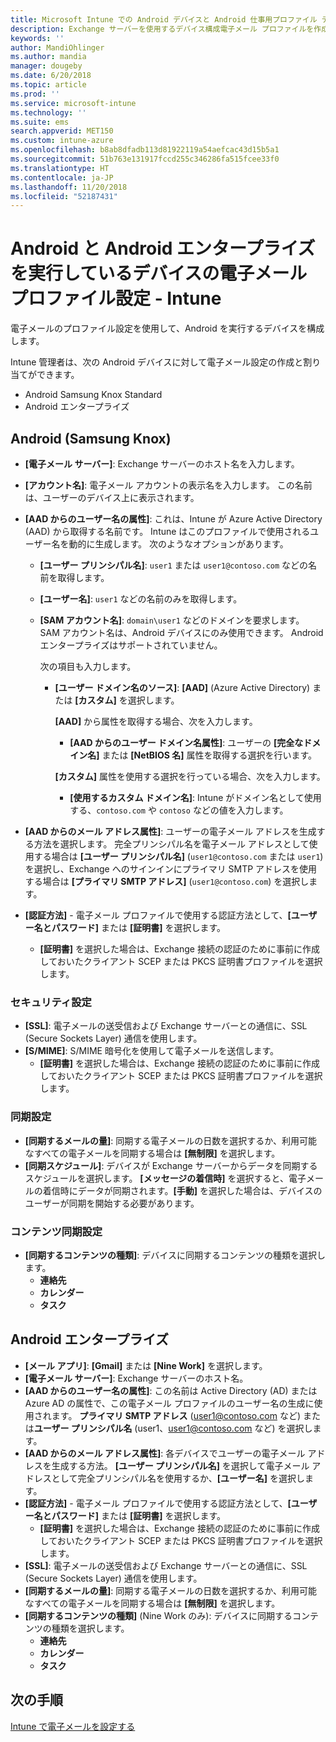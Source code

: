 ```yaml
---
title: Microsoft Intune での Android デバイスと Android 仕事用プロファイル デバイス用の電子メール設定 - Azure | Microsoft Docs
description: Exchange サーバーを使用するデバイス構成電子メール プロファイルを作成し、Azure Active Directory から属性を取得します。 Android デバイスと Android 仕事用プロファイル デバイス上で Microsoft Intune を使用して、SSL または SMIME を有効にする、証明書またはユーザー名/パスワードを使用してユーザーを認証する、電子メールとスケジュールを同期することもできます。
keywords: ''
author: MandiOhlinger
ms.author: mandia
manager: dougeby
ms.date: 6/20/2018
ms.topic: article
ms.prod: ''
ms.service: microsoft-intune
ms.technology: ''
ms.suite: ems
search.appverid: MET150
ms.custom: intune-azure
ms.openlocfilehash: b8ab8dfadb113d81922119a54aefcac43d15b5a1
ms.sourcegitcommit: 51b763e131917fccd255c346286fa515fcee33f0
ms.translationtype: HT
ms.contentlocale: ja-JP
ms.lasthandoff: 11/20/2018
ms.locfileid: "52187431"
---
```

# <a name="email-profile-settings-for-devices-running-android-and-android-enterprise---intune"></a>Android と Android エンタープライズを実行しているデバイスの電子メール プロファイル設定 - Intune

電子メールのプロファイル設定を使用して、Android を実行するデバイスを構成します。

Intune 管理者は、次の Android デバイスに対して電子メール設定の作成と割り当てができます。

- Android Samsung Knox Standard
- Android エンタープライズ

## <a name="android-samsung-knox"></a>Android (Samsung Knox)

- **[電子メール サーバー]**: Exchange サーバーのホスト名を入力します。
- **[アカウント名]**: 電子メール アカウントの表示名を入力します。 この名前は、ユーザーのデバイス上に表示されます。
- **[AAD からのユーザー名の属性]**: これは、Intune が Azure Active Directory (AAD) から取得する名前です。 Intune はこのプロファイルで使用されるユーザー名を動的に生成します。 次のようなオプションがあります。
  - **[ユーザー プリンシパル名]**: `user1` または `user1@contoso.com` などの名前を取得します。
  - **[ユーザー名]**: `user1` などの名前のみを取得します。
  - **[SAM アカウント名]**: `domain\user1` などのドメインを要求します。 SAM アカウント名は、Android デバイスにのみ使用できます。 Android エンタープライズはサポートされていません。

    次の項目も入力します。  
    - **[ユーザー ドメイン名のソース]**: **[AAD]** (Azure Active Directory) または **[カスタム]** を選択します。

      **[AAD]** から属性を取得する場合、次を入力します。
      - **[AAD からのユーザー ドメイン名属性]**: ユーザーの **[完全なドメイン名]** または **[NetBIOS 名]** 属性を取得する選択を行います。

      **[カスタム]** 属性を使用する選択を行っている場合、次を入力します。
      - **[使用するカスタム ドメイン名]**: Intune がドメイン名として使用する、`contoso.com` や `contoso` などの値を入力します。

- **[AAD からのメール アドレス属性]**: ユーザーの電子メール アドレスを生成する方法を選択します。 完全プリンシパル名を電子メール アドレスとして使用する場合は **[ユーザー プリンシパル名]** (`user1@contoso.com` または `user1`) を選択し、Exchange へのサインインにプライマリ SMTP アドレスを使用する場合は **[プライマリ SMTP アドレス]** (`user1@contoso.com`) を選択します。

- **[認証方法]** - 電子メール プロファイルで使用する認証方法として、**[ユーザー名とパスワード]** または **[証明書]** を選択します。
  - **[証明書]** を選択した場合は、Exchange 接続の認証のために事前に作成しておいたクライアント SCEP または PKCS 証明書プロファイルを選択します。

### <a name="security-settings"></a>セキュリティ設定

- **[SSL]**: 電子メールの送受信および Exchange サーバーとの通信に、SSL (Secure Sockets Layer) 通信を使用します。
- **[S/MIME]**: S/MIME 暗号化を使用して電子メールを送信します。
  - **[証明書]** を選択した場合は、Exchange 接続の認証のために事前に作成しておいたクライアント SCEP または PKCS 証明書プロファイルを選択します。

### <a name="synchronization-settings"></a>同期設定

- **[同期するメールの量]**: 同期する電子メールの日数を選択するか、利用可能なすべての電子メールを同期する場合は **[無制限]** を選択します。
- **[同期スケジュール]**: デバイスが Exchange サーバーからデータを同期するスケジュールを選択します。 **[メッセージの着信時]** を選択すると、電子メールの着信時にデータが同期されます。**[手動]** を選択した場合は、デバイスのユーザーが同期を開始する必要があります。

### <a name="content-sync-settings"></a>コンテンツ同期設定

- **[同期するコンテンツの種類]**: デバイスに同期するコンテンツの種類を選択します。
  - **連絡先**
  - **カレンダー**
  - **タスク**

## <a name="android-enterprise"></a>Android エンタープライズ

- **[メール アプリ]**: **[Gmail]** または **[Nine Work]** を選択します。
- **[電子メール サーバー]**: Exchange サーバーのホスト名。
- **[AAD からのユーザー名の属性]**: この名前は Active Directory (AD) または Azure AD の属性で、この電子メール プロファイルのユーザー名の生成に使用されます。 **プライマリ SMTP アドレス** (user1@contoso.com など) または**ユーザー プリンシパル名** (user1、user1@contoso.com など) を選択します。
- **[AAD からのメール アドレス属性]**: 各デバイスでユーザーの電子メール アドレスを生成する方法。 **[ユーザー プリンシパル名]**  を選択して電子メール アドレスとして完全プリンシパル名を使用するか、**[ユーザー名]** を選択します。
- **[認証方法]** - 電子メール プロファイルで使用する認証方法として、**[ユーザー名とパスワード]** または **[証明書]** を選択します。
  - **[証明書]** を選択した場合は、Exchange 接続の認証のために事前に作成しておいたクライアント SCEP または PKCS 証明書プロファイルを選択します。
- **[SSL]**: 電子メールの送受信および Exchange サーバーとの通信に、SSL (Secure Sockets Layer) 通信を使用します。
- **[同期するメールの量]**: 同期する電子メールの日数を選択するか、利用可能なすべての電子メールを同期する場合は **[無制限]** を選択します。
- **[同期するコンテンツの種類]** (Nine Work のみ): デバイスに同期するコンテンツの種類を選択します。
  - **連絡先**
  - **カレンダー**
  - **タスク**

## <a name="next-steps"></a>次の手順
[Intune で電子メールを設定する](email-settings-configure.md)
